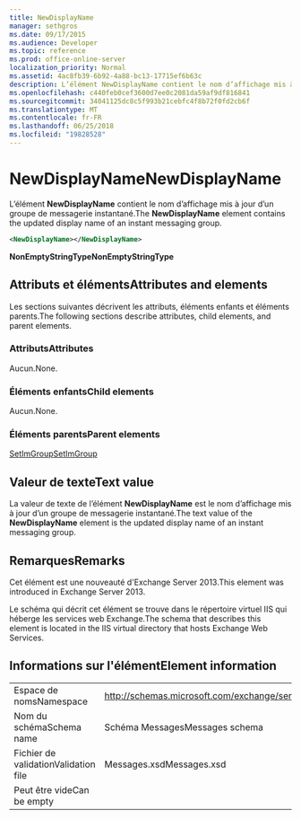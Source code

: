 ```yaml
---
title: NewDisplayName
manager: sethgros
ms.date: 09/17/2015
ms.audience: Developer
ms.topic: reference
ms.prod: office-online-server
localization_priority: Normal
ms.assetid: 4ac8fb39-6b92-4a88-bc13-17715ef6b63c
description: L’élément NewDisplayName contient le nom d’affichage mis à jour d’un groupe de messagerie instantané.
ms.openlocfilehash: c440feb0cef3600d7ee0c2081da59af9df816841
ms.sourcegitcommit: 34041125dc8c5f993b21cebfc4f8b72f0fd2cb6f
ms.translationtype: MT
ms.contentlocale: fr-FR
ms.lasthandoff: 06/25/2018
ms.locfileid: "19828528"
---
```

# <a name="newdisplayname"></a><span data-ttu-id="f68fe-103">NewDisplayName</span><span class="sxs-lookup"><span data-stu-id="f68fe-103">NewDisplayName</span></span>

<span data-ttu-id="f68fe-104">L’élément **NewDisplayName** contient le nom d’affichage mis à jour d’un groupe de messagerie instantané.</span><span class="sxs-lookup"><span data-stu-id="f68fe-104">The **NewDisplayName** element contains the updated display name of an instant messaging group.</span></span> 
  
```XML
<NewDisplayName></NewDisplayName>
```

 <span data-ttu-id="f68fe-105">**NonEmptyStringType**</span><span class="sxs-lookup"><span data-stu-id="f68fe-105">**NonEmptyStringType**</span></span>
## <a name="attributes-and-elements"></a><span data-ttu-id="f68fe-106">Attributs et éléments</span><span class="sxs-lookup"><span data-stu-id="f68fe-106">Attributes and elements</span></span>

<span data-ttu-id="f68fe-107">Les sections suivantes décrivent les attributs, éléments enfants et éléments parents.</span><span class="sxs-lookup"><span data-stu-id="f68fe-107">The following sections describe attributes, child elements, and parent elements.</span></span>
  
### <a name="attributes"></a><span data-ttu-id="f68fe-108">Attributs</span><span class="sxs-lookup"><span data-stu-id="f68fe-108">Attributes</span></span>

<span data-ttu-id="f68fe-109">Aucun.</span><span class="sxs-lookup"><span data-stu-id="f68fe-109">None.</span></span>
  
### <a name="child-elements"></a><span data-ttu-id="f68fe-110">Éléments enfants</span><span class="sxs-lookup"><span data-stu-id="f68fe-110">Child elements</span></span>

<span data-ttu-id="f68fe-111">Aucun.</span><span class="sxs-lookup"><span data-stu-id="f68fe-111">None.</span></span>
  
### <a name="parent-elements"></a><span data-ttu-id="f68fe-112">Éléments parents</span><span class="sxs-lookup"><span data-stu-id="f68fe-112">Parent elements</span></span>

[<span data-ttu-id="f68fe-113">SetImGroup</span><span class="sxs-lookup"><span data-stu-id="f68fe-113">SetImGroup</span></span>](setimgroup.md)
  
## <a name="text-value"></a><span data-ttu-id="f68fe-114">Valeur de texte</span><span class="sxs-lookup"><span data-stu-id="f68fe-114">Text value</span></span>

<span data-ttu-id="f68fe-115">La valeur de texte de l’élément **NewDisplayName** est le nom d’affichage mis à jour d’un groupe de messagerie instantané.</span><span class="sxs-lookup"><span data-stu-id="f68fe-115">The text value of the **NewDisplayName** element is the updated display name of an instant messaging group.</span></span> 
  
## <a name="remarks"></a><span data-ttu-id="f68fe-116">Remarques</span><span class="sxs-lookup"><span data-stu-id="f68fe-116">Remarks</span></span>

<span data-ttu-id="f68fe-117">Cet élément est une nouveauté d'Exchange Server 2013.</span><span class="sxs-lookup"><span data-stu-id="f68fe-117">This element was introduced in Exchange Server 2013.</span></span>
  
<span data-ttu-id="f68fe-118">Le schéma qui décrit cet élément se trouve dans le répertoire virtuel IIS qui héberge les services web Exchange.</span><span class="sxs-lookup"><span data-stu-id="f68fe-118">The schema that describes this element is located in the IIS virtual directory that hosts Exchange Web Services.</span></span>
  
## <a name="element-information"></a><span data-ttu-id="f68fe-119">Informations sur l'élément</span><span class="sxs-lookup"><span data-stu-id="f68fe-119">Element information</span></span>

|||
|:-----|:-----|
|<span data-ttu-id="f68fe-120">Espace de noms</span><span class="sxs-lookup"><span data-stu-id="f68fe-120">Namespace</span></span>  <br/> |http://schemas.microsoft.com/exchange/services/2006/messages  <br/> |
|<span data-ttu-id="f68fe-121">Nom du schéma</span><span class="sxs-lookup"><span data-stu-id="f68fe-121">Schema name</span></span>  <br/> |<span data-ttu-id="f68fe-122">Schéma Messages</span><span class="sxs-lookup"><span data-stu-id="f68fe-122">Messages schema</span></span>  <br/> |
|<span data-ttu-id="f68fe-123">Fichier de validation</span><span class="sxs-lookup"><span data-stu-id="f68fe-123">Validation file</span></span>  <br/> |<span data-ttu-id="f68fe-124">Messages.xsd</span><span class="sxs-lookup"><span data-stu-id="f68fe-124">Messages.xsd</span></span>  <br/> |
|<span data-ttu-id="f68fe-125">Peut être vide</span><span class="sxs-lookup"><span data-stu-id="f68fe-125">Can be empty</span></span>  <br/> ||
   

